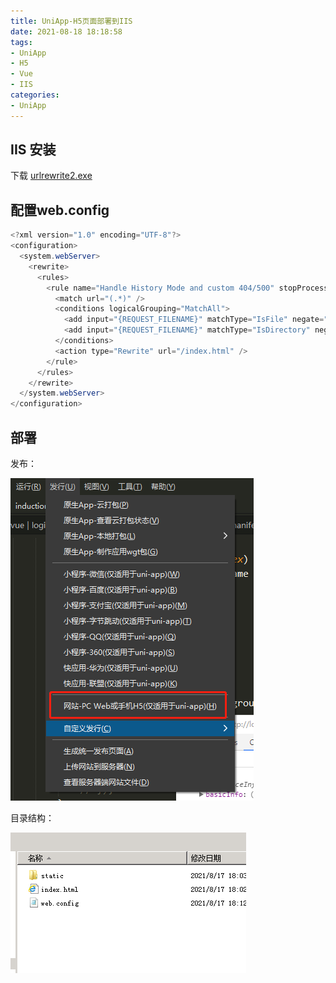 ```yaml
---
title: UniApp-H5页面部署到IIS
date: 2021-08-18 18:18:58
tags:
- UniApp
- H5
- Vue
- IIS
categories:
- UniApp
---
```


## IIS 安装

下载 
[urlrewrite2.exe](https://www.iis.net/downloads/microsoft/url-rewrite)

## 配置web.config

```cs
<?xml version="1.0" encoding="UTF-8"?>
<configuration>
  <system.webServer>
    <rewrite>
      <rules>
        <rule name="Handle History Mode and custom 404/500" stopProcessing="true">
          <match url="(.*)" />
          <conditions logicalGrouping="MatchAll">
            <add input="{REQUEST_FILENAME}" matchType="IsFile" negate="true" />
            <add input="{REQUEST_FILENAME}" matchType="IsDirectory" negate="true" />
          </conditions>
          <action type="Rewrite" url="/index.html" />
        </rule>
      </rules>
    </rewrite>
  </system.webServer>
</configuration>
```

<!--more-->
## 部署

发布：

![微信截图_20210818182445.png](/img/微信截图_20210818182445.png)

目录结构：

![微信截图_20210818182611.png](/img/微信截图_20210818182611.png)
